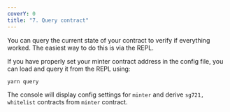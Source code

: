 ```yaml
---
coverY: 0
title: "7. Query contract"
---
```


You can query the current state of your contract to verify if everything worked. The easiest way to do this is via the REPL.

If you have properly set your minter contract address in the config file, you can load and query it from the REPL using:

```
yarn query
```

The console will display config settings for `minter` and derive `sg721, whitelist` contracts from `minter` contract.
